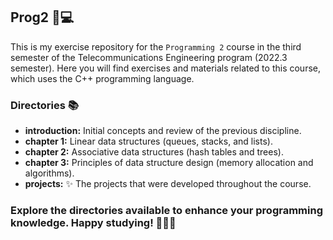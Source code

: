 ## Prog2 📌💻
This is my exercise repository for the `Programming 2` course in
the third semester of the Telecommunications Engineering program (2022.3 semester). 
Here you will find exercises and materials related to this course,
which uses the C++ programming language.

### Directories 📚
- **introduction:** Initial concepts and review of the previous discipline.
- **chapter 1:** Linear data structures (queues, stacks, and lists).
- **chapter 2:** Associative data structures (hash tables and trees).
- **chapter 3:** Principles of data structure design (memory allocation and algorithms).
- **projects:** ✨ The projects that were developed throughout the course.

### Explore the directories available to enhance your programming knowledge. Happy studying! 🚀🚀🚀